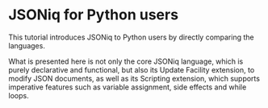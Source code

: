 # JSONiq for Python users

This tutorial introduces JSONiq to Python users by directly comparing the languages.

What is presented here is not only the core JSONiq language, which is purely declarative and functional, but also its Update Facility extension, to modify JSON documents, as well as its Scripting extension, which supports imperative features such as variable assignment, side effects and while loops.


